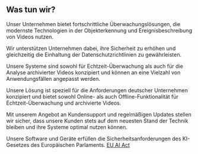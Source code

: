 ## Was tun wir?

Unser Unternehmen bietet fortschrittliche Überwachungslösungen, die modernste Technologien in der Objekterkennung und Ereignisbeschreibung von Videos nutzen.

Wir unterstützen Unternehmen dabei, ihre Sicherheit zu erhöhen und gleichzeitig die Einhaltung der Datenschutzrichtlinien zu gewährleisten.

Unsere Systeme sind sowohl für Echtzeit-Überwachung als auch für die Analyse archivierter Videos konzipiert und können an eine Vielzahl von Anwendungsfällen angepasst werden.

Unsere Lösung ist speziell für die Anforderungen deutscher Unternehmen konzipiert und bietet sowohl Online- als auch Offline-Funktionalität für Echtzeit-Überwachung und archivierte Videos.

Mit unserem Angebot an Kundensupport und regelmäßigen Updates stellen wir sicher, dass unsere Kunden stets auf dem neuesten Stand der Technik bleiben und ihre Systeme optimal nutzen können.

Unsere Software und Geräte erfüllen die Sicherheitsanforderungen des KI-Gesetzes des Europäischen Parlaments. [EU AI Act](https://www.europarl.europa.eu/topics/en/article/20230601STO93804/eu-ai-act-first-regulation-on-artificial-intelligence "https://www.europarl.europa.eu/topics/en/article/20230601STO93804/eu-ai-act-first-regulation-on-artificial-intelligence")

 
